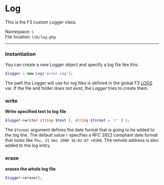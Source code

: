# Log
This is the F3 custom Logger class.


Namespace: `\` <br>
File location: `lib/log.php`

---

### Instantiation

You can create a new Logger object and specify a log file like this:

```php
$logger = new Log('error.log');
```

The path the Logger will use for log files is defined in the global F3 [LOGS](quick-reference#logs) var.
If the file and folder does not exist, the Logger tries to create them.

### write
**Write specified text to log file**

```php
$logger->write( string $text [, string $format = 'r' ] );
```

The `$format` argument defines the date format that is going to be added to the log line. The default value `r` specifies a RFC 2822 compliant date format that looks like `Thu, 21 Dec 2000 16:01:07 +0200`.  The remote address is also added to the log entry.


### erase
**erases the whole log file**

```php
$logger->erase();
```
